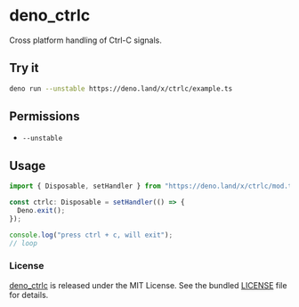 # deno_ctrlc

Cross platform handling of Ctrl-C signals.

## Try it

```bash
deno run --unstable https://deno.land/x/ctrlc/example.ts
```

## Permissions

- `--unstable`

## Usage

```ts
import { Disposable, setHandler } from "https://deno.land/x/ctrlc/mod.ts";

const ctrlc: Disposable = setHandler(() => {
  Deno.exit();
});

console.log("press ctrl + c, will exit");
// loop
```

### License

[deno_ctrlc](https://github.com/justjavac/deno_ctrlc) is released under the MIT
License. See the bundled [LICENSE](./LICENSE) file for details.

